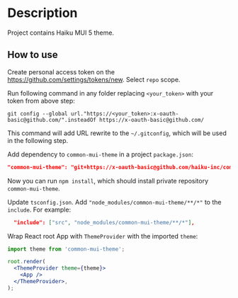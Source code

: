 # Description

Project contains Haiku MUI 5 theme.

## How to use
                                  
Create personal access token on the https://github.com/settings/tokens/new. Select `repo` scope.

Run following command in any folder replacing `<your_token>` with your token from above step:

`git config --global url."https://<your_token>:x-oauth-basic@github.com/".insteadOf https://x-oauth-basic@github.com/`

This command will add URL rewrite to the `~/.gitconfig`, which will be used in the following step. 

Add dependency to `common-mui-theme` in a project `package.json`:
```json
"common-mui-theme": "git+https://x-oauth-basic@github.com/haiku-inc/common-mui-theme.git#main"
```

Now you can run `npm install`, which should install private repository `common-mui-theme`.

Update `tsconfig.json`. Add `"node_modules/common-mui-theme/**/*"` to the `include`. For example:

```json
  "include": ["src", "node_modules/common-mui-theme/**/*"],
```
      
Wrap React root App with `ThemeProvider` with the imported `theme`:

```jsx
import theme from 'common-mui-theme';

root.render(
  <ThemeProvider theme={theme}>
    <App />
  </ThemeProvider>,
);
```
